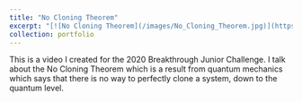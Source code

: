 ```yaml
---
title: "No Cloning Theorem"
excerpt: "[![No Cloning Theorem](/images/No_Cloning_Theorem.jpg)](https://www.youtube.com/watch?v=M7mODRwqci4)"
collection: portfolio
---
```


This is a video I created for the 2020 Breakthrough Junior Challenge. I talk about the No Cloning Theorem which is a result from quantum mechanics which says that there is no way to perfectly clone a system, down to the quantum level.
